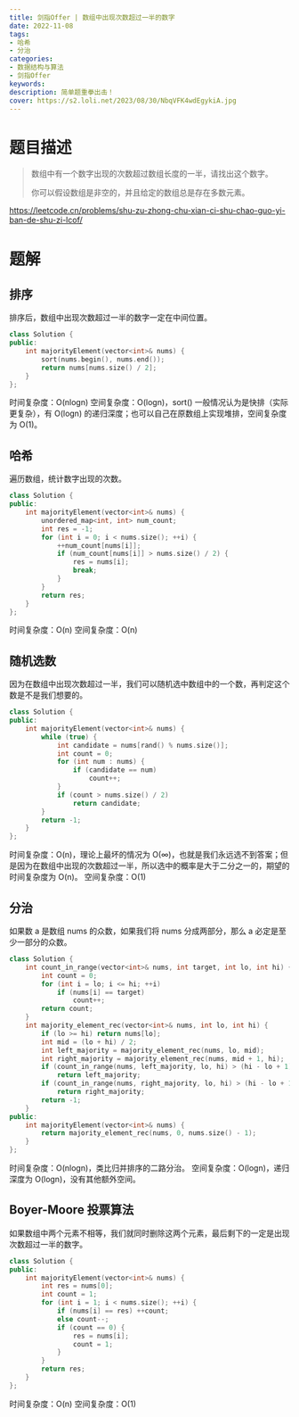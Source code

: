 ```yaml
---
title: 剑指Offer | 数组中出现次数超过一半的数字
date: 2022-11-08
tags:
- 哈希
- 分治
categories:
- 数据结构与算法
- 剑指Offer
keywords:
description: 简单题重拳出击！
cover: https://s2.loli.net/2023/08/30/NbqVFK4wdEgykiA.jpg
---
```


# 题目描述

> 数组中有一个数字出现的次数超过数组长度的一半，请找出这个数字。
>
> 你可以假设数组是非空的，并且给定的数组总是存在多数元素。

https://leetcode.cn/problems/shu-zu-zhong-chu-xian-ci-shu-chao-guo-yi-ban-de-shu-zi-lcof/


# 题解

## 排序
排序后，数组中出现次数超过一半的数字一定在中间位置。
``` C++
class Solution {
public:
    int majorityElement(vector<int>& nums) {
        sort(nums.begin(), nums.end());
        return nums[nums.size() / 2];
    }
};
```
时间复杂度：O(nlogn)
空间复杂度：O(logn)，sort() 一般情况认为是快排（实际更复杂），有 O(logn) 的递归深度；也可以自己在原数组上实现堆排，空间复杂度为 O(1)。


## 哈希
遍历数组，统计数字出现的次数。
``` C++
class Solution {
public:
    int majorityElement(vector<int>& nums) {
        unordered_map<int, int> num_count;
        int res = -1;
        for (int i = 0; i < nums.size(); ++i) {
            ++num_count[nums[i]];
            if (num_count[nums[i]] > nums.size() / 2) {
                res = nums[i];
                break;
            }
        }
        return res;
    }
};
```
时间复杂度：O(n)
空间复杂度：O(n)


## 随机选数
因为在数组中出现次数超过一半，我们可以随机选中数组中的一个数，再判定这个数是不是我们想要的。
``` C++
class Solution {
public:
    int majorityElement(vector<int>& nums) {
        while (true) {
            int candidate = nums[rand() % nums.size()];
            int count = 0;
            for (int num : nums) {
                if (candidate == num)
                    count++;
            }
            if (count > nums.size() / 2)
                return candidate;
        }
        return -1;
    }
};
```
时间复杂度：O(n)，理论上最坏的情况为 O(∞)，也就是我们永远选不到答案；但是因为在数组中出现的次数超过一半，所以选中的概率是大于二分之一的，期望的时间复杂度为 O(n)。
空间复杂度：O(1)


## 分治
如果数 a 是数组 nums 的众数，如果我们将 nums 分成两部分，那么 a 必定是至少一部分的众数。
``` C++
class Solution {
    int count_in_range(vector<int>& nums, int target, int lo, int hi) {
        int count = 0;
        for (int i = lo; i <= hi; ++i)
            if (nums[i] == target)
                count++;
        return count;
    }
    int majority_element_rec(vector<int>& nums, int lo, int hi) {
        if (lo >= hi) return nums[lo];
        int mid = (lo + hi) / 2;
        int left_majority = majority_element_rec(nums, lo, mid);
        int right_majority = majority_element_rec(nums, mid + 1, hi);
        if (count_in_range(nums, left_majority, lo, hi) > (hi - lo + 1) / 2)
            return left_majority;
        if (count_in_range(nums, right_majority, lo, hi) > (hi - lo + 1) / 2)
            return right_majority;
        return -1;
    }
public:
    int majorityElement(vector<int>& nums) {
        return majority_element_rec(nums, 0, nums.size() - 1);
    }
};
```
时间复杂度：O(nlogn)，类比归并排序的二路分治。
空间复杂度：O(logn)，递归深度为 O(logn)，没有其他额外空间。


## Boyer-Moore 投票算法
如果数组中两个元素不相等，我们就同时删除这两个元素，最后剩下的一定是出现次数超过一半的数字。
``` C++
class Solution {
public:
    int majorityElement(vector<int>& nums) {
        int res = nums[0];
        int count = 1;
        for (int i = 1; i < nums.size(); ++i) {
            if (nums[i] == res) ++count;
            else count--;
            if (count == 0) {
                res = nums[i];
                count = 1;
            }
        }
        return res;
    }
};
```
时间复杂度：O(n)
空间复杂度：O(1)
